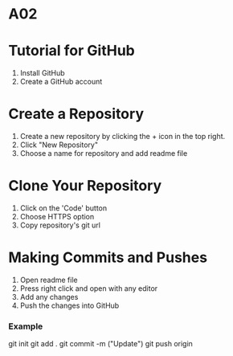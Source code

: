 # A02
# Tutorial for GitHub
1. Install GitHub
2. Create a GitHub account
# Create a Repository
1. Create a new repository by clicking the + icon in the top right.
2. Click "New Repository"
3. Choose a name for repository and add readme file
# Clone Your Repository
1. Click on the 'Code' button
2. Choose HTTPS option
3. Copy repository's git url
# Making Commits and Pushes
1. Open readme file
2. Press right click and open with any editor
3. Add any changes
4. Push the changes into GitHub
### Example
git init
git add .
git commit -m ("Update")
git push origin



